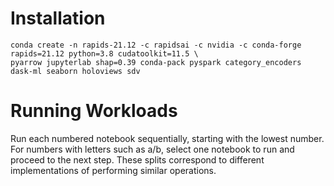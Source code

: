 # Installation
```
conda create -n rapids-21.12 -c rapidsai -c nvidia -c conda-forge rapids=21.12 python=3.8 cudatoolkit=11.5 \
pyarrow jupyterlab shap=0.39 conda-pack pyspark category_encoders dask-ml seaborn holoviews sdv 
```

# Running Workloads
Run each numbered notebook sequentially, starting with the lowest number. For numbers with letters such as a/b, select one notebook to run and proceed to the next step. These splits correspond to different implementations of performing similar operations.
